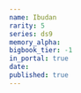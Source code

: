 ```yaml
---
name: Ibudan
rarity: 5
series: ds9
memory_alpha:
bigbook_tier: -1
in_portal: true
date:
published: true
---
```



